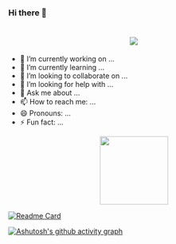 ### Hi there 👋

<h1 align="center"> <a href="https://sunguoqi.com/"> <img src="https://readme-typing-svg.herokuapp.com/?lines=小魏同学祝你工作愉快!&center=true&size=27"> </a> </h1>


<!-- **zechaowei/zechaowei** is a ✨ _special_ ✨ repository because its `README.md` (this file) appears on your GitHub profile. 

Here are some ideas to get you started:
-->

- 🔭 I’m currently working on ...
- 🌱 I’m currently learning ...
- 👯 I’m looking to collaborate on ...
- 🤔 I’m looking for help with ...
- 💬 Ask me about ...
- 📫 How to reach me: ...
- 😄 Pronouns: ...
- ⚡ Fun fact: ...



<!--
    ![all-smile's GitHub stats](https://github-readme-stats.vercel.app/api?username=zechaowei&show_icons=true&theme=tokyonight)
-->

<div align="center"> <img height="137px" src="https://github-readme-stats.vercel.app/api?username=zechaowei&hide_title=true&hide_border=true&show_icons=trueline_height=21&text_color=000&icon_color=000&bg_color=0,ea6161,ffc64d,fffc4d,52fa5a&theme=graywhite" /> </div>


[![Readme Card](https://github-readme-stats.vercel.app/api/pin/?username=zechaowei&repo=zechaowei.github.io)](https://github.com/zechaowei/zechaowei.github.io)

<!-- 热门语言卡片显示了 GitHub 用户常用的编程语言 -->
<!--
    [![Top Langs](https://github-readme-stats.vercel.app/api/top-langs/?username=zechaowei)](https://github.com/zechaowei/idea-demo/tree/master)
-->

[![Ashutosh's github activity graph](https://github-readme-activity-graph.cyclic.app/graph?username=zechaowei&theme=tokyo-night)](https://github.com/ashutosh00710/github-readme-activity-graph)
